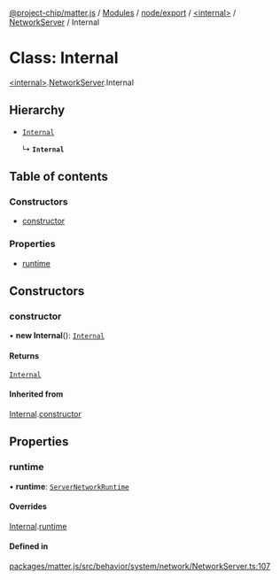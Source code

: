 [@project-chip/matter.js](../README.md) / [Modules](../modules.md) / [node/export](../modules/node_export.md) / [\<internal\>](../modules/node_export._internal_.md) / [NetworkServer](../modules/node_export._internal_.NetworkServer.md) / Internal

# Class: Internal

[\<internal\>](../modules/node_export._internal_.md).[NetworkServer](../modules/node_export._internal_.NetworkServer.md).Internal

## Hierarchy

- [`Internal`](behavior_cluster_export._internal_.NetworkBehavior.Internal.md)

  ↳ **`Internal`**

## Table of contents

### Constructors

- [constructor](node_export._internal_.NetworkServer.Internal.md#constructor)

### Properties

- [runtime](node_export._internal_.NetworkServer.Internal.md#runtime)

## Constructors

### constructor

• **new Internal**(): [`Internal`](node_export._internal_.NetworkServer.Internal.md)

#### Returns

[`Internal`](node_export._internal_.NetworkServer.Internal.md)

#### Inherited from

[Internal](behavior_cluster_export._internal_.NetworkBehavior.Internal.md).[constructor](behavior_cluster_export._internal_.NetworkBehavior.Internal.md#constructor)

## Properties

### runtime

• **runtime**: [`ServerNetworkRuntime`](node_export._internal_.ServerNetworkRuntime.md)

#### Overrides

[Internal](behavior_cluster_export._internal_.NetworkBehavior.Internal.md).[runtime](behavior_cluster_export._internal_.NetworkBehavior.Internal.md#runtime)

#### Defined in

[packages/matter.js/src/behavior/system/network/NetworkServer.ts:107](https://github.com/project-chip/matter.js/blob/2d9f2165d2672864fda3496a6d0d5f93597f82c6/packages/matter.js/src/behavior/system/network/NetworkServer.ts#L107)
